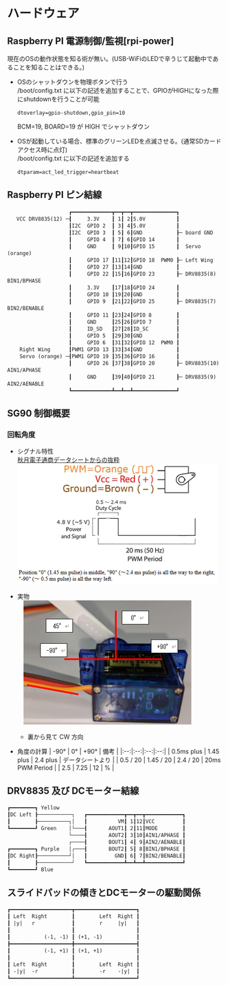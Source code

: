 # ハードウェア
## Raspberry PI 電源制御/監視[rpi-power]
現在のOSの動作状態を知る術が無い。(USB-WiFiのLEDで辛うじて起動中であることを知ることはできる。)
- OSのシャットダウンを物理ボタンで行う  
  /boot/config.txt に以下の記述を追加することで、GPIOがHIGHになった際にshutdownを行うことが可能
  ```
  dtoverlay=gpio-shutdown,gpio_pin=10
  ```
  BCM=19, BOARD=19 が HIGH でシャットダウン

- OSが起動している場合、標準のグリーンLEDを点滅させる。(通常SDカードアクセス時に点灯)  
  /boot/config.txt に以下の記述を追加する
  ```
  dtparam=act_led_trigger=heartbeat
  ```

## Raspberry PI ピン結線
```
                    ┏━━━━━━━━━━━━━┳━━┳━━┳━━━━━━━━━━━━━━┓  
   VCC DRV8835(12) ─┨     3.3V    ┃ 1┃ 2┃5.0V          ┃  
                    ┃I2C  GPIO 2  ┃ 3┃ 4┃5.0V          ┃  
                    ┃I2C  GPIO 3  ┃ 5┃ 6┃GND           ┠─ board GND 
                    ┃     GPIO 4  ┃ 7┃ 6┃GPIO 14       ┃  
                    ┃     GND     ┃ 9┃10┃GPIO 15       ┃  Servo (orange)
                    ┃     GPIO 17 ┃11┃12┃GPIO 18  PWM0 ┠─ Left Wing 
                    ┃     GPIO 27 ┃13┃14┃GND           ┃  
                    ┃     GPIO 22 ┃15┃16┃GPIO 23       ┠─ DRV8835(8) BIN1/BPHASE
                    ┃     3.3V    ┃17┃18┃GPIO 24       ┃  
                    ┃     GPIO 10 ┃19┃20┃GND           ┃  
                    ┃     GPIO 9  ┃21┃22┃GPIO 25       ┠─ DRV8835(7) BIN2/BENABLE
                    ┃     GPIO 11 ┃23┃24┃GPIO 8        ┃  
                    ┃     GND     ┃25┃26┃GPIO 7        ┃  
                    ┃     ID_SD   ┃27┃28┃ID_SC         ┃  
                    ┃     GPIO 5  ┃29┃30┃GND           ┃  
                    ┃     GPIO 6  ┃31┃32┃GPIO 12  PWM0 ┃  
    Right Wing      ┃PWM1 GPIO 13 ┃33┃34┃GND           ┃  
    Servo (orange) ─┨PWM1 GPIO 19 ┃35┃36┃GPIO 16       ┃  
                    ┃     GPIO 26 ┃37┃38┃GPIO 20       ┠─ DRV8835(10) AIN1/APHASE
                    ┃     GND     ┃39┃40┃GPIO 21       ┠─ DRV8835(9)  AIN2/AENABLE
                    ┗━━━━━━━━━━━━━┻━━┻━━┻━━━━━━━━━━━━━━┛  
```

## SG90 制御概要
### 回転角度
- シグナル特性  
  [秋月電子通商データシートからの抜粋](http://akizukidenshi.com/catalog/g/gM-08761/)  
  ![シグナル特性](image/sg90-signal.png)  

- 実物  
　![実物](image/sg90.png)
  - 裏から見て CW 方向

- 角度の計算
  | -90° | 0° | +90° | 備考 |
  |:--:|:--:|:--:|:--:|
  | 0.5ms plus | 1.45 plus | 2.4 plus | データシートより |
  | 0.5 / 20 | 1.45 / 20 | 2.4 / 20 | 20ms PWM Period |
  | 2.5 | 7.25 | 12 | % |

## DRV8835 及び DCモーター結線
```
┏━━━━━━━━┓ Yellow 
┃DC Left ┠───────────┐   ┏━━━━━━━━━━━━┳━━┳━━┳━━━━━━━━━━━━┓
┃        ┠──────────┐│   ┃          VM┃ 1┃12┃VCC         ┃
┗━━━━━━━━┛ Green    │└───┨       AOUT1┃ 2┃11┃MODE        ┃
                    └────┨       AOUT2┃ 3┃10┃AIN1/APHASE ┃
                    ┌────┨       BOUT1┃ 4┃ 9┃AIN2/AENABLE┃
┏━━━━━━━━┓ Purple   │┌───┨       BOUT2┃ 5┃ 8┃BIN1/BPHASE ┃
┃DC Right┠──────────┘│   ┃         GND┃ 6┃ 7┃BIN2/BENABLE┃
┃        ┠───────────┘   ┗━━━━━━━━━━━━┻━━┻━━┻━━━━━━━━━━━━┛  
┗━━━━━━━━┛ Blue
```

## スライドパッドの傾きとDCモーターの駆動関係
```
┏━━━━━━━━━━━━━━━━━━━━┳━━━━━━━━━━━━━━━━━━━━┓
┃ Left  Right        ┃        Left  Right ┃
┃ |y|   r            ┃        r     |y|   ┃
┃                    ┃                    ┃
┃           (-1, -1) ┃ (+1, -1)           ┃
┣━━━━━━━━━━━━━━━━━━━━╋━━━━━━━━━━━━━━━━━━━━┫
┃           (-1, +1) ┃ (+1, +1)           ┃
┃                    ┃                    ┃
┃ Left  Right        ┃        Left  Right ┃
┃ -|y|  -r           ┃        -r    -|y|  ┃
┗━━━━━━━━━━━━━━━━━━━━┻━━━━━━━━━━━━━━━━━━━━┛ 
```

